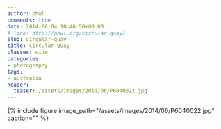 ```yaml
---
author: phwl
comments: true
date: 2014-06-04 10:46:50+00:00
# link: http://phwl.org/circular-quay/
slug: circular-quay
title: Circular Quay
classes: wide
categories:
- photography
tags:
- australia
header:
  teaser: /assets/images/2014/06/P6040022.jpg
---
```


{% include figure image_path="/assets/images/2014/06/P6040022.jpg" caption="" %}
